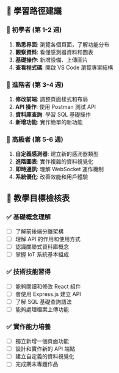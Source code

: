 
## 📖 學習路徑建議

### 🔰 初學者 (第 1-2 週)

1. **熟悉界面**: 瀏覽各個頁面，了解功能分布
2. **觀察資料**: 看懂感測器資料和圖表
3. **基礎操作**: 新增設備、上傳圖片
4. **查看程式碼**: 開啟 VS Code 瀏覽專案結構

### 🌱 進階者 (第 3-4 週)

1. **修改前端**: 調整頁面樣式和布局
2. **API 操作**: 使用 Postman 測試 API
3. **資料庫查詢**: 學習 SQL 基礎操作
4. **新增功能**: 實作簡單的新功能

### 🚀 高級者 (第 5-6 週)

1. **自定義感測器**: 建立新的感測器類型
2. **進階圖表**: 實作複雜的資料視覺化
3. **即時通訊**: 理解 WebSocket 運作機制
4. **系統優化**: 改善效能和用戶體驗

## 🎯 教學目標檢核表

### ✅ 基礎概念理解
- [ ] 了解前後端分離架構
- [ ] 理解 API 的作用和使用方式
- [ ] 認識關聯式資料庫概念
- [ ] 掌握 IoT 系統基本組成

### ✅ 技術技能習得
- [ ] 能夠閱讀和修改 React 組件
- [ ] 會使用 Express.js 建立 API
- [ ] 了解 SQL 基礎查詢語法
- [ ] 能夠處理檔案上傳功能

### ✅ 實作能力培養
- [ ] 獨立新增一個頁面功能
- [ ] 設計和實作新的 API 端點
- [ ] 建立自定義的資料視覺化
- [ ] 完成期末專題作品